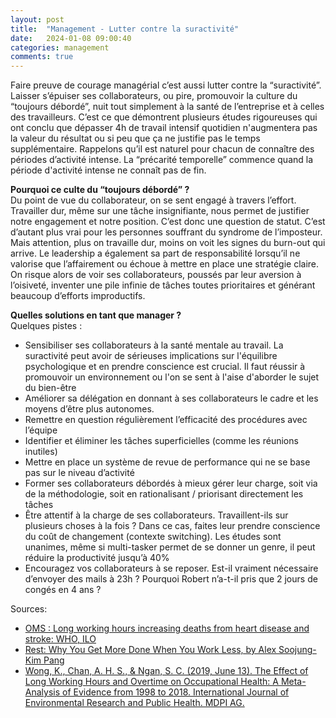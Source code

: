 ```yaml
---
layout: post
title:  "Management - Lutter contre la suractivité"
date:   2024-01-08 09:00:40
categories: management
comments: true
---
```


Faire preuve de courage managérial c’est aussi lutter contre la “suractivité”. Laisser s’épuiser ses collaborateurs, ou pire, promouvoir la culture du “toujours débordé”, nuit tout simplement à la santé de l’entreprise et à celles des travailleurs. C’est ce que démontrent plusieurs études rigoureuses qui ont conclu que dépasser 4h de travail intensif quotidien n'augmentera pas la valeur du résultat ou si peu que ça ne justifie pas le temps supplémentaire. 
Rappelons qu’il est naturel pour chacun de connaître des périodes d’activité intense. La “précarité temporelle” commence quand la période d'activité intense ne connaît pas de fin.


**Pourquoi ce culte du “toujours débordé” ?**  
Du point de vue du collaborateur, on se sent engagé à travers l’effort. Travailler dur, même sur une tâche insignifiante, nous permet de justifier notre engagement et notre position. C’est donc une question de statut. C’est d’autant plus vrai pour les personnes souffrant du syndrome de l’imposteur. Mais attention, plus on travaille dur, moins on voit les signes du burn-out qui arrive.
Le leadership a également sa part de responsabilité lorsqu’il ne valorise que l’affairement ou échoue à mettre en place une stratégie claire. On risque alors de voir ses collaborateurs,  poussés par leur aversion à l’oisiveté, inventer une pile infinie de tâches toutes prioritaires et générant beaucoup d’efforts improductifs.


**Quelles solutions en tant que manager ?**  
Quelques pistes :  

- Sensibiliser ses collaborateurs à la santé mentale au travail. La suractivité peut avoir de sérieuses implications sur l'équilibre psychologique et en prendre conscience est crucial. Il faut réussir à promouvoir un environnement ou l'on se sent à l'aise d'aborder le sujet du bien-être
- Améliorer sa délégation en donnant à ses collaborateurs le cadre et les moyens d’être plus autonomes. 
- Remettre en question régulièrement l’efficacité des procédures avec l’équipe
- Identifier et éliminer les tâches superficielles (comme les réunions inutiles)
- Mettre en place un système de revue de performance qui ne se base pas sur le niveau d’activité
- Former ses collaborateurs débordés à mieux gérer leur charge, soit via de la méthodologie, soit en rationalisant / priorisant directement les tâches
- Être attentif à la charge de ses collaborateurs. Travaillent-ils sur plusieurs choses à la fois ? Dans ce cas, faites leur prendre conscience du coût de changement (contexte switching). Les études sont unanimes, même si multi-tasker permet de se donner un genre, il peut réduire la productivité jusqu’à 40%
- Encouragez vos collaborateurs à se reposer. Est-il vraiment nécessaire d’envoyer des mails à 23h ? Pourquoi Robert n’a-t-il pris que 2 jours de congés en 4 ans ?


Sources:
- [OMS : Long working hours increasing deaths from heart disease and stroke: WHO, ILO](https://www.who.int/news/item/17-05-2021-long-working-hours-increasing-deaths-from-heart-disease-and-stroke-who-ilo)
- [Rest: Why You Get More Done When You Work Less, by Alex Soojung-Kim Pang](https://www.amazon.com/Rest-More-Done-When-Work/dp/0465074871)
- [Wong, K., Chan, A. H. S., & Ngan, S. C. (2019, June 13). The Effect of Long Working Hours and Overtime on Occupational Health: A Meta-Analysis of Evidence from 1998 to 2018. International Journal of Environmental Research and Public Health. MDPI AG.](https://www.mdpi.com/1660-4601/16/12/2102)
